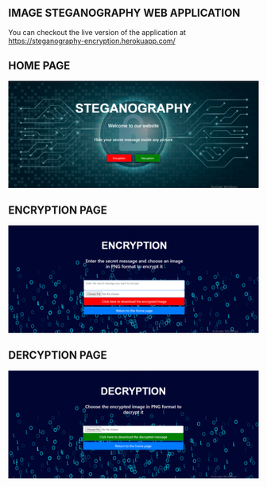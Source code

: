 ## IMAGE STEGANOGRAPHY WEB APPLICATION
You can checkout the live version of the application at https://steganography-encryption.herokuapp.com/
## HOME PAGE
![App Screenshot](screenshot1.png)
## ENCRYPTION PAGE
![App Screenshot](screenshot2.png)
## DERCYPTION PAGE
![App Screenshot](screenshot3.png)